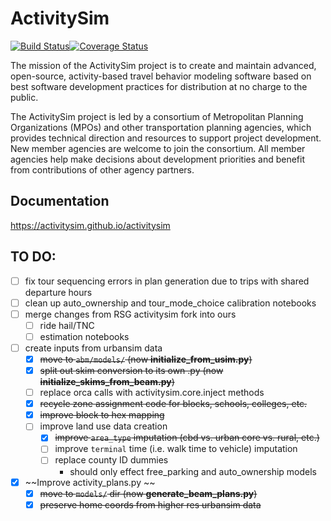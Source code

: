 ActivitySim
===========

[![Build Status](https://travis-ci.org/ActivitySim/activitysim.svg?branch=master)](https://travis-ci.org/ActivitySim/activitysim)[![Coverage Status](https://coveralls.io/repos/github/ActivitySim/activitysim/badge.svg?branch=master)](https://coveralls.io/github/ActivitySim/activitysim?branch=master)

The mission of the ActivitySim project is to create and maintain advanced, open-source, 
activity-based travel behavior modeling software based on best software development 
practices for distribution at no charge to the public.

The ActivitySim project is led by a consortium of Metropolitan Planning Organizations 
(MPOs) and other transportation planning agencies, which provides technical direction 
and resources to support project development. New member agencies are welcome to join 
the consortium. All member agencies help make decisions about development priorities 
and benefit from contributions of other agency partners. 

## Documentation

https://activitysim.github.io/activitysim  


## TO DO:

- [ ] fix tour sequencing errors in plan generation due to trips with shared departure hours
- [ ] clean up auto_ownership and tour_mode_choice calibration notebooks
- [ ] merge changes from RSG activitysim fork into ours
   - [ ] ride hail/TNC
   - [ ] estimation notebooks
- [ ] create inputs from urbansim data
   - [x] ~~move to `abm/models/` (now **initialize_from_usim.py**)~~
   - [x] ~~split out skim conversion to its own .py (now **initialize_skims_from_beam.py**)~~
   - [ ] replace orca calls with activitysim.core.inject methods
   - [x] ~~recycle zone assignment code for blocks, schools, colleges, etc.~~
   - [x] ~~improve block to hex mapping~~
   - [ ] improve land use data creation
      - [x] ~~improve `area_type` imputation (cbd vs. urban core vs. rural, etc.)~~
      - [ ] improve `terminal` time (i.e. walk time to vehicle) imputation
      - [ ] replace county ID dummies
         - should only effect free_parking and auto_ownership models
- [x] ~~Improve activity_plans.py ~~
   - [x] ~~move to `models/` dir (now **generate_beam_plans.py**)~~
   - [x] ~~preserve home coords from higher res urbansim data~~
